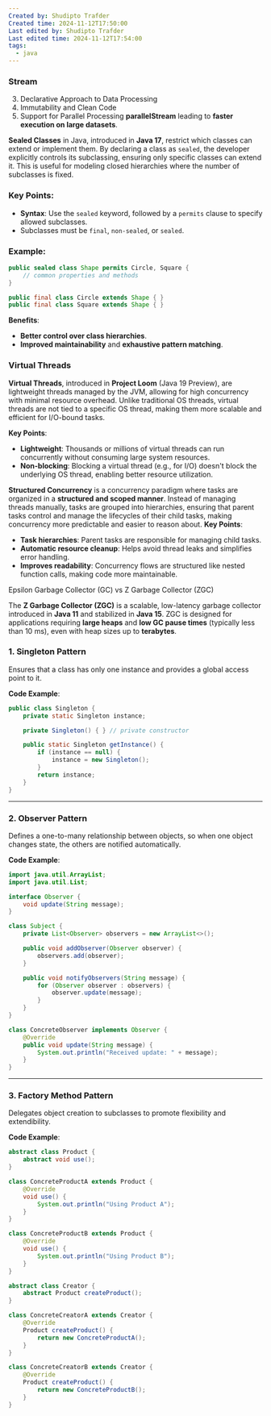 ```yaml
---
Created by: Shudipto Trafder
Created time: 2024-11-12T17:50:00
Last edited by: Shudipto Trafder
Last edited time: 2024-11-12T17:54:00
tags:
  - java
---
```



### Stream
3. Declarative Approach to Data Processing
4. Immutability and Clean Code
5. Support for Parallel Processing **parallelStream** leading to **faster execution on large datasets**.


**Sealed Classes** in Java, introduced in **Java 17**, restrict which classes can extend or implement them. By declaring a class as `sealed`, the developer explicitly controls its subclassing, ensuring only specific classes can extend it. This is useful for modeling closed hierarchies where the number of subclasses is fixed.

### Key Points:
- **Syntax**: Use the `sealed` keyword, followed by a `permits` clause to specify allowed subclasses.
- Subclasses must be `final`, `non-sealed`, or `sealed`.
  
### Example:
```java
public sealed class Shape permits Circle, Square {
    // common properties and methods
}

public final class Circle extends Shape { }
public final class Square extends Shape { }
```

**Benefits**:
- **Better control over class hierarchies**.
- **Improved maintainability** and **exhaustive pattern matching**.


### Virtual Threads
**Virtual Threads**, introduced in **Project Loom** (Java 19 Preview), are lightweight threads managed by the JVM, allowing for high concurrency with minimal resource overhead. Unlike traditional OS threads, virtual threads are not tied to a specific OS thread, making them more scalable and efficient for I/O-bound tasks.

**Key Points**:
- **Lightweight**: Thousands or millions of virtual threads can run concurrently without consuming large system resources.
- **Non-blocking**: Blocking a virtual thread (e.g., for I/O) doesn't block the underlying OS thread, enabling better resource utilization.


**Structured Concurrency** is a concurrency paradigm where tasks are organized in a **structured and scoped manner**. Instead of managing threads manually, tasks are grouped into hierarchies, ensuring that parent tasks control and manage the lifecycles of their child tasks, making concurrency more predictable and easier to reason about.
**Key Points**:
- **Task hierarchies**: Parent tasks are responsible for managing child tasks.
- **Automatic resource cleanup**: Helps avoid thread leaks and simplifies error handling.
- **Improves readability**: Concurrency flows are structured like nested function calls, making code more maintainable.

Epsilon Garbage Collector (GC) vs  Z Garbage Collector (ZGC)

The **Z Garbage Collector (ZGC)** is a scalable, low-latency garbage collector introduced in **Java 11** and stabilized in **Java 15**. ZGC is designed for applications requiring **large heaps** and **low GC pause times** (typically less than 10 ms), even with heap sizes up to **terabytes**.


### 1. Singleton Pattern
Ensures that a class has only one instance and provides a global access point to it.

**Code Example**:
```java
public class Singleton {
    private static Singleton instance;

    private Singleton() { } // private constructor

    public static Singleton getInstance() {
        if (instance == null) {
            instance = new Singleton();
        }
        return instance;
    }
}
```

---

### 2. Observer Pattern
Defines a one-to-many relationship between objects, so when one object changes state, the others are notified automatically.

**Code Example**:
```java
import java.util.ArrayList;
import java.util.List;

interface Observer {
    void update(String message);
}

class Subject {
    private List<Observer> observers = new ArrayList<>();

    public void addObserver(Observer observer) {
        observers.add(observer);
    }

    public void notifyObservers(String message) {
        for (Observer observer : observers) {
            observer.update(message);
        }
    }
}

class ConcreteObserver implements Observer {
    @Override
    public void update(String message) {
        System.out.println("Received update: " + message);
    }
}
```

---

### 3. Factory Method Pattern
Delegates object creation to subclasses to promote flexibility and extendibility.

**Code Example**:
```java
abstract class Product {
    abstract void use();
}

class ConcreteProductA extends Product {
    @Override
    void use() {
        System.out.println("Using Product A");
    }
}

class ConcreteProductB extends Product {
    @Override
    void use() {
        System.out.println("Using Product B");
    }
}

abstract class Creator {
    abstract Product createProduct();
}

class ConcreteCreatorA extends Creator {
    @Override
    Product createProduct() {
        return new ConcreteProductA();
    }
}

class ConcreteCreatorB extends Creator {
    @Override
    Product createProduct() {
        return new ConcreteProductB();
    }
}
```


